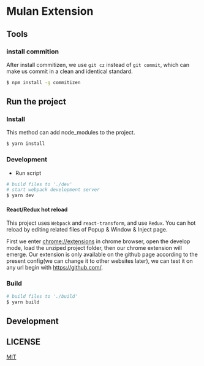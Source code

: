 # Mulan Extension

## Tools

### install commition
After install commitizen, we use `git cz` instead of `git commit`, which can make us commit in a clean and identical standard.

```bash
$ npm install -g commitizen
```
## Run the project
### Install
This method can add node_modules to the project.

```bash
$ yarn install
```

### Development

- Run script

```bash
# build files to './dev'
# start webpack development server
$ yarn dev
```
#### React/Redux hot reload

This project uses `Webpack` and `react-transform`, and use `Redux`. You can hot reload by editing related files of Popup & Window & Inject page.

First we enter [chrome://extensions](chrome://extensions) in chrome browser, open the develop mode, load the unziped project folder, then our chrome extension will emerge. Our extension is only available on the github page according to the present  config(we can change it to other websites later), we can test it on any url begin with https://github.com/.

### Build

```bash
# build files to './build'
$ yarn build
```
## Development

## LICENSE

[MIT](LICENSE)
